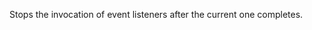 <!-- YAML
added: v14.5.0
-->

Stops the invocation of event listeners after the current one completes.

